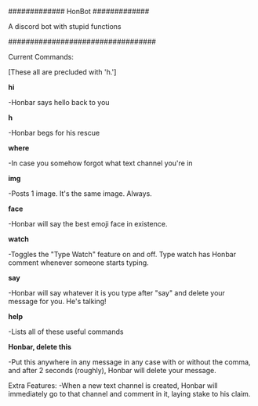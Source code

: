 ############# HonBot #############

A discord bot with stupid functions

##################################

Current Commands:

[These all are precluded with 'h.']

<b>hi</b>

  -Honbar says hello back to you

<b>h</b>

  -Honbar begs for his rescue

<b>where</b>

  -In case you somehow forgot what text channel you're in

<b>img</b>

  -Posts 1 image. It's the same image. Always.

<b>face</b>

  -Honbar will say the best emoji face in existence.

<b>watch</b>

  -Toggles the "Type Watch" feature on and off. Type watch has Honbar comment whenever someone starts typing.

<b>say</b>

  -Honbar will say whatever it is you type after "say" and delete your message for you. He's talking!

<b>help</b>

  -Lists all of these useful commands

<b>Honbar, delete this</b>

  -Put this anywhere in any message in any case with or without the comma, and after 2 seconds (roughly), Honbar will delete your message.


Extra Features:
-When a new text channel is created, Honbar will immediately go to that channel and comment in it, laying stake to his claim.
